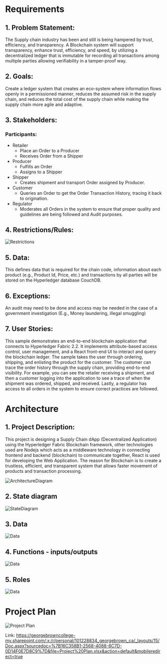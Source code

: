 # Requirements
## **1. Problem Statement:**
The Supply chain industry has been and still is being hampered by trust, efficiency, and transparency. A Blockchain system will support transparency, enhance trust, efficiency, and speed, by utilizing a decentralized ledger that is immutable for recording all transactions among multiple parties allowing verifiability in a tamper-proof way.
## **2. Goals:**
Create a ledger system that creates an eco-system where information flows openly in a permissioned manner, reduces the assumed risk in the supply chain, and reduces the total cost of the supply chain while making the supply chain more agile and adaptive.  
## **3. Stakeholders:**
### Participants:

- Retailer
  - Place an Order to a Producer
  - Receives Order from a Shipper
- Producer
  - Fulfills an Order
  -  Assigns to a Shipper
- Shipper
  - Creates shipment and transport Order assigned by Producer.
- Customer
  - Queries  an  Order  to  get  the  Order  Transaction  History,  tracing  it  back  to origination.
- Regulator
  - Moderates  all  Orders  in  the  system  to  ensure  that  proper  quality  and guidelines are being followed and Audit purposes.
## **4. Restrictions/Rules:**
 ![Restrictions](https://i.postimg.cc/jq80pjMq/Table.jpg)
## **5. Data:**
This defines data that is required for the chain code, information about each product (e.g., Product Id, Price, etc.) and transactions by all parties will be stored on the Hyperledger database CouchDB. 
## **6. Exceptions:**
An audit may need to be done and access may be needed in the case of a government investigation (E.g., Money laundering, illegal smuggling)
## **7. User Stories:**
This  sample  demonstrates  an  end-to-end  blockchain  application  that  connects  to  Hyperledger Fabric 2.2. It implements attribute-based access control, user management, and a React front-end UI  to  interact  and  query  the  blockchain  ledger.  The  sample  takes  the  user  through  ordering, shipping,  and  enlisting  the  product  for  the  customer.  The  customer  can  trace  the  order  history through  the  supply  chain,  providing  end-to-end  visibility.  For  example,  you  can  see  the  retailer receiving a shipment, and then a customer logging into the application to see a trace of when the shipment  was  ordered,  shipped,  and  received.  Lastly,  a  regulator  has  access  to  all  orders  in  the system to ensure correct practices are followed.

# Architecture
## 1. Project Description:

 This project is designing a Supply Chain dApp (Decentralized Application) using the Hyperledger Fabric Blockchain framework, other technologies used are Nodejs which acts as a middleware technology in connecting frontend and backend (blockchain) to communicate together, React is used for developing the Web Application. The reason for Blockchain is to create a trustless, efficient, and transparent system that allows faster movement of products and transaction processing.
 
![ArchitectureDiagram](https://gateway.pinata.cloud/ipfs/QmNmfReDhdVrzTJnymXqs1DfHUeTedz2DTG2GQpj8fj4ov)
## **2. State diagram**

 ![StateDiagram](https://gateway.pinata.cloud/ipfs/QmWy6chZHjSPLuwWdBtzZxwfdP9vUDckVdVWYRyjudYNK9)
## **3. Data**

 ![Data](https://i.postimg.cc/zv7NdhbR/State-Data.jpg)

## **4. Functions - inputs/outputs**

 ![Data](https://i.postimg.cc/N0cNY1ST/Function.jpg)

## **5. Roles**

 ![Data](https://i.postimg.cc/5tgmVDwd/Access.jpg)
 
# Project Plan

 ![Project Plan](https://i.postimg.cc/Fz5bPd5m/Plan.jpg)
 
Link: https://georgebrowncollege-my.sharepoint.com/:x:/r/personal/101228834_georgebrown_ca/_layouts/15/Doc.aspx?sourcedoc=%7B16C358B1-2568-4088-8C7D-0D14F0E7D8C9%7D&file=Project%20Plan.xlsx&action=default&mobileredirect=true
